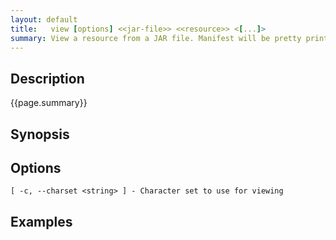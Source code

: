 ```yaml
---
layout: default
title:   view [options] <<jar-file>> <<resource>> <[...]>
summary: View a resource from a JAR file. Manifest will be pretty printed and class files are shown disassembled.
---
```


## Description

{{page.summary}}

## Synopsis

## Options

    [ -c, --charset <string> ] - Character set to use for viewing

## Examples

